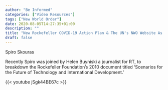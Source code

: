```yaml
---
author: "Be Informed"
categories: ["Video Resources"]
tags: ["New World Order"]
date: 2020-08-05T14:27:35+01:00
description: ""
title: "New Rockefeller COVID-19 Action Plan & The UN's NWO Website As The CDC Goes Door to Door"
draft: false
---
```


 Spiro Skouras

Recently Spiro was joined by Helen Buyniski a journalist for RT, to breakdown the Rockefeller Foundation’s 2010 document titled ‘Scenarios for the Future of Technology and International Development.’

{{< youtube jSgk44BE67c >}}